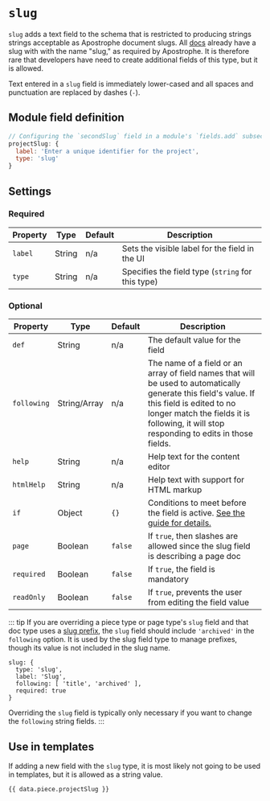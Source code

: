 # `slug`

`slug` adds a text field to the schema that is restricted to producing strings strings acceptable as Apostrophe document slugs. All [docs](/reference/glossary.md#doc) already have a slug with with the name "slug," as required by Apostrophe. It is therefore rare that developers have need to create additional fields of this type, but it is allowed.

Text entered in a `slug` field is immediately lower-cased and all spaces and punctuation are replaced by dashes (`-`).

## Module field definition

```javascript
// Configuring the `secondSlug` field in a module's `fields.add` subsection:
projectSlug: {
  label: 'Enter a unique identifier for the project',
  type: 'slug'
}
```

## Settings

### Required

|  Property | Type   | Default | Description |
|-----------|-----------|-----------|-----------|
|`label` | String | n/a | Sets the visible label for the field in the UI |
|`type` | String | n/a | Specifies the field type (`string` for this type) |

### Optional

|  Property | Type   | Default | Description |
|-----------|-----------|-----------|-----------|
|`def` | String | n/a | The default value for the field |
|`following` | String/Array | n/a | The name of a field or an array of field names that will be used to automatically generate this field's value. If this field is edited to no longer match the fields it is following, it will stop responding to edits in those fields. |
|`help` | String | n/a | Help text for the content editor |
|`htmlHelp` | String | n/a | Help text with support for HTML markup |
|`if` | Object | `{}` | Conditions to meet before the field is active. [See the guide for details.](/guide/conditional-fields) |
|`page` | Boolean | `false` | If `true`, then slashes are allowed since the slug field is describing a page doc |
|`required` | Boolean | `false` | If `true`, the field is mandatory |
|`readOnly` | Boolean | `false` | If `true`, prevents the user from editing the field value |

<!-- TODO: 2.x options not yet available -->
<!-- |contextual | Boolean | false | If `true`, it will prevent the field from appearing in the editor modal | -->
<!-- |pattern | String | | Regular expression to validate entries |
|patternErrorMessage | String | | Error message to display if `pattern` does not match | -->

::: tip
If you are overriding a piece type or page type's `slug` field and that doc type uses a [slug prefix](/reference/module-api/module-options.md#slugprefix), the `slug` field should include `'archived'` in the `following` option. It is used by the slug field type to manage prefixes, though its value is not included in the slug name.

```
slug: {
  type: 'slug',
  label: 'Slug',
  following: [ 'title', 'archived' ],
  required: true
}
```

Overriding the `slug` field is typically only necessary if you want to change the `following` string fields.
:::

## Use in templates

If adding a new field with the `slug` type, it is most likely not going to be used in templates, but it is allowed as a string value.

```django
{{ data.piece.projectSlug }}
```